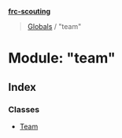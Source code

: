 **[frc-scouting](../README.md)**

> [Globals](../globals.md) / "team"

# Module: "team"

## Index

### Classes

* [Team](../classes/_team_.team.md)
